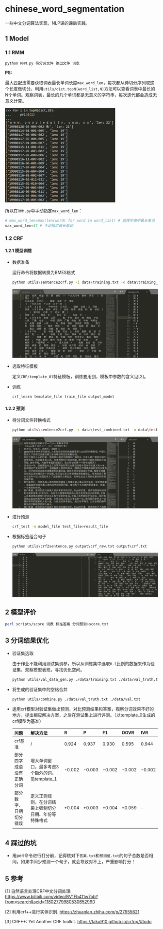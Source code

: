 # chinese_word_segmentation
一些中文分词算法实现，NLP课的课后实践。

## 1 Model

### 1.1 RMM

```bash
python RMM.py 待分词文件 输出文件 词表
```

**PS:** 

最大匹配法需要获取词表最长单词长度`max_word_len`，每次都从待切分序列取这个长度做切分。利用`utils/dict.topN(word_list,N)`方法可以查看词表中最长的N个单词。观察词表，最长的几个单词都是无意义的字符串，每次迭代都会造成无意义计算。

<img src="imgs/README/image-20210423091420718.png" alt="image-20210423091420718" style="zoom:67%;" />

所以在`RMM.py`中手动指定`max_word_len`：

```python
# max_word_len=max(len(word) for word in word_list) # 选择字典中最长单词
max_word_len=17 # 手动指定最长单词
```

### 1.2 CRF

#### 1.2.1 模型训练

- 数据准备

  运行命令将数据转换为BMES格式

  ```bash
  python utils\sentence2crf.py -i data\training.txt -o data\training_crf.txt  -m 1
  ```

  ![image-20210422234908572](imgs/README/image-20210422234908572.png)

- 选取特征模板

  定义`CRF/template_01`特征模板，训练要用到，模板中参数的含义见[2]。

- 训练

  ```bash
  crf_learn template_file train_file output_model
  ```


#### 1.2.2 预测

- 待分词文件转换格式

  ```bash
  python utils\sentence2crf.py -i data\test_combined.txt -o data\test_crf.txt  -m 2
  ```

  ![image-20210423002624118](imgs/README/image-20210423002624118.png)

- 进行预测

  ```bash
  crf_test -m model_file test_file>result_file
  ```

- 根据标签组合句子

  ```
  python utils\crf2sentence.py output\crf_raw.txt output\crf.txt
  ```

  ![image-20210423004141950](imgs/README/image-20210423004141950.png)

## 2 模型评价

```bash
perl scripts/score 词表 标准答案 分词预测>score.txt
```

## 3 分词结果优化

- 验证集选取

  由于作业不能利用测试集调参，所以从训练集中选取`0.1`比例的数据来作为验证集，观察模型表现，寻找优化空间。

  ```bash
  python utils/val_data_gen.py ./data/training.txt ./data/val_truth.txt 0.1
  ```

- 将生成的验证集中的空格合并

  ```bash
  python utils/combine.py ./data/val_truth.txt ./data/val.txt
  ```

- 运用crf模型对验证集做出预测，对比预测结果和答案，观察分词效果不好的地方，提出相应解决方案，之后在测试集上进行评测。（以template_0生成的crf模型为基准）

  | 问题                          | 解决方法                                               | R      | P      | F1     | OOVR   | IVR    |
  | ----------------------------- | ------------------------------------------------------ | ------ | ------ | ------ | ------ | ------ |
  | <span style="">crf基准</span> | /                                                      | 0.924  | 0.937  | 0.930  | 0.595  | 0.944  |
  | 部分四字成语没有正确分词      | 增大单词窗口，最多考虑3个额外的词，见template_1        | -0.002 | -0.003 | -0.002 | -0.002 | -0.002 |
  | 部分数字、日期切分错误        | 定义正则规则，在分词结果上强制切分日期、年份等特殊格式 | +0.004 | +0.003 | +0.004 | +0.059 | -      |
  |                               |                                                        |        |        |        |        |        |

  


## 4 踩过的坑

- 用perl命令进行打分前，记得核对下`答案.txt`和`预测值.txt`的句子总数是否相同，如果中间少预测一个句子，就会导致对不上，严重影响打分！

## 5 参考

[1] 自然语言处理CRF中文分词处理. https://www.bilibili.com/video/BV1Fb411w7ob?from=search&seid=11802779980530652990

[2] 利用crf++进行实体识别. https://zhuanlan.zhihu.com/p/27955621

[3] CRF++: Yet Another CRF toolkit. https://taku910.github.io/crfpp/#todo

